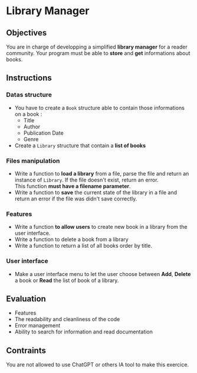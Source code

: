 # Library Manager

## Objectives
You are in charge of developping a simplified **library manager** for a reader community. Your program must be able to **store** and **get** informations about books.

## Instructions
### Datas structure
- You have to create a `Book` structure able to contain those informations on a book :  
  - Title
  - Author
  - Publication Date
  - Genre
- Create a `Library` structure that contain a **list of books**  
  
### Files manipulation
- Write a function to **load a library** from a file, parse the file and return an instance of `Library`. If the file doesn't exist, return an error.  
This function **must have a filename parameter**.  
- Write a function to **save** the current state of the library in a file and return an error if the file was didn't save correctly.

### Features
- Write a function **to allow users** to create new book in a library from the user interface.
- Write a function to delete a book from a library
- Write a function to return a list of all books order by title.

### User interface
- Make a user interface menu to let the user choose between **Add**, **Delete** a book or **Read** the list of book of a library.

## Evaluation
- Features
- The readability and cleanliness of the code
- Error management
- Ability to search for information and read documentation

## Contraints
You are not allowed to use ChatGPT or others IA tool to make this exercice.

